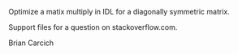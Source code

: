
Optimize a matix multiply in IDL for a diagonally symmetric matrix.

Support files for a question on stackoverflow.com.

Brian Carcich
